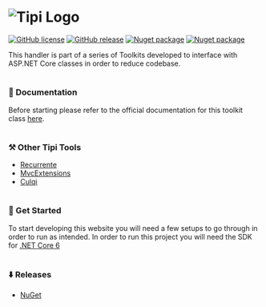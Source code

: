 <h1>
  <img src="https://skyloft.sfo3.cdn.digitaloceanspaces.com/nuget/toolkit-banner.png" alt="Tipi Logo">
</h1>

[![GitHub license](https://img.shields.io/github/license/TipiCode/query-builder.svg)](https://github.com/TipiCode/query-builder/blob/master/LICENSE)
[![GitHub release](https://img.shields.io/github/v/release/TipiCode/query-builder.svg)](https://github.com/TipiCode/query-builder/releases)
[![Nuget package](https://img.shields.io/nuget/dt/Tipi.Tools.QueryBuilder)](https://img.shields.io/nuget/dt/Tipi.Tools.QueryBuilder)
[![Nuget package](https://img.shields.io/nuget/v/Tipi.Tools.QueryBuilder)](https://img.shields.io/nuget/v/Tipi.Tools.QueryBuilder)

This handler is part of a series of Toolkits developed to interface with ASP.NET Core classes in order to reduce codebase.

<h1></h1>

### 📝 Documentation
Before starting please refer to the official documentation for this toolkit class [here](https://docs.codingtipi.com).

<h1></h1>

### ⚒️ Other Tipi Tools
- [Recurrente](https://github.com/TipiCode/recurrente)
- [MvcExtensions](https://github.com/TipiCode/ui-extensions-mvc)
- [Culqi](https://github.com/TipiCode/culqi)

<h1></h1>

### 📌 Get Started
To start developing this website you will need a few setups to go through in order to run as intended. 
In order to run this project you will need the SDK for [.NET Core 6](https://dotnet.microsoft.com/en-us/download/dotnet/6.0)

<h1></h1>

### ⬇️ Releases
- [NuGet](https://www.nuget.org/packages/Tipi.Tools.QueryBuilder)
